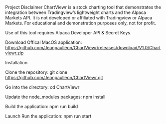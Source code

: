 Project Disclaimer
ChartViewr is a stock charting tool that demonstrates the integration between Tradingview’s lightweight charts and the Alpaca Markets API. It is not developed or affiliated with Tradingview or Alpaca Markets.
For educational and demonstration purposes only, not for profit.

Use of this tool requires Alpaca Developer API & Secret Keys.


Download Offical MacOS application:
https://github.com/Jeanpaulleon/ChartViewr/releases/download/V1.0/Chartviewr.zip

Installation

Clone the repository:
git clone https://github.com/Jeanpaulleon/ChartViewr.git

Go into the directory:
cd ChartViewr

Update the node_modules packages:
npm install

Build the application:
npm run build

Launch
Run the application:
npm run start
